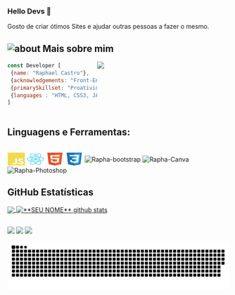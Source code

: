 ### Hello Devs 👋

Gosto de criar ótimos Sites e ajudar outras pessoas a fazer o mesmo.

## <img width="75" alt="about" src="https://i.ibb.co/chkx1zS/Sem-T-tulo-2.png"> Mais sobre mim

<img align="right" width="300" src="https://i2.wp.com/allhtaccess.info/wp-content/uploads/2018/03/programming.gif?fit=1281%2C716&ssl=1" />

```javascript
const Developer [
 {name: "Raphael Castro"},
 {acknowledgements: "Front-End"},
 {primarySkillset: "Proatividade é meu nome"},
 {languages : "HTML, CSS3, JAVASCRIPT, TYPESCRYPT, REACT"}
]
 
```

## **Linguagens e Ferramentas:**
<div style="display: inline_block"><br>
  <img align="center" alt="Rapha-Js" height="30" width="40" src="https://raw.githubusercontent.com/devicons/devicon/master/icons/javascript/javascript-plain.svg">
  <img align="center" alt="Rapha-React" height="30" width="40" src="https://raw.githubusercontent.com/devicons/devicon/master/icons/react/react-original.svg">
  <img align="center" alt="Rapha-HTML" height="30" width="40" src="https://raw.githubusercontent.com/devicons/devicon/master/icons/html5/html5-original.svg">
  <img align="center" alt="Rapha-CSS" height="30" width="40" src="https://raw.githubusercontent.com/devicons/devicon/master/icons/css3/css3-original.svg">
  <img align="center" alt="Rapha-bootstrap" height="30" width="40" src="https://cdn.jsdelivr.net/gh/devicons/devicon/icons/bootstrap/bootstrap-original.svg">
  <img align="center" alt="Rapha-Canva" height="30" width="40" src="https://cdn.jsdelivr.net/gh/devicons/devicon/icons/canva/canva-original.svg">
  <img align="center" alt="Rapha-Photoshop" height="30" width="40" src="https://cdn.jsdelivr.net/gh/devicons/devicon/icons/photoshop/photoshop-plain.svg">
  
</div>

## **GitHub Estatísticas**

<a href="https://github.com/raphacast">
  <img align="center" src="https://github-readme-stats.vercel.app/api/top-langs/?username=raphacast&theme=white&include_all_commits=true&count_private=true" />
</a>

<a href="https://github.com/raphacast">
 <img align="center" src="https://github-readme-stats.vercel.app/api?username=raphacast&show_icons=true&theme=compact&langs_count=7&theme=white" alt="**SEU NOME** github stats"/>
</a>

##
<div> 
   <a href="https://www.instagram.com/raphaelcastro14/" target="_blank"><img src="https://img.shields.io/badge/-Instagram-%23E4405F?style=for-the-badge&logo=instagram&logoColor=white" target="_blank"></a>
 	  <a href = "mailto:raphaelalgoritmo@gmail.com"><img src="https://img.shields.io/badge/-Gmail-%23333?style=for-the-badge&logo=gmail&logoColor=white" target="_blank"></a>
  <a href="https://www.linkedin.com/in/raphael-oliveira-421946232/" target="_blank"><img src="https://img.shields.io/badge/-LinkedIn-%230077B5?style=for-the-badge&logo=linkedin&logoColor=white" target="_blank"></a>
  
 
  ![Snake animation](https://github.com/raphacast/rafaballerini/blob/output/github-contribution-grid-snake.svg)
 
</div>
